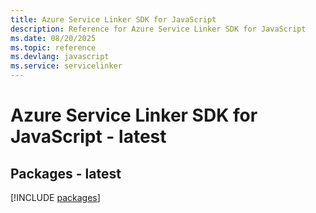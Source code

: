 ```yaml
---
title: Azure Service Linker SDK for JavaScript
description: Reference for Azure Service Linker SDK for JavaScript
ms.date: 08/20/2025
ms.topic: reference
ms.devlang: javascript
ms.service: servicelinker
---
```

# Azure Service Linker SDK for JavaScript - latest
## Packages - latest
[!INCLUDE [packages](service-linker-index.md)]